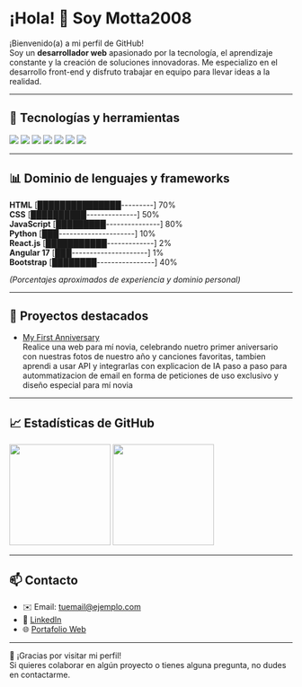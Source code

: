 # ¡Hola! 👋 Soy Motta2008

¡Bienvenido(a) a mi perfil de GitHub!  
Soy un **desarrollador web** apasionado por la tecnología, el aprendizaje constante y la creación de soluciones innovadoras. Me especializo en el desarrollo front-end y disfruto trabajar en equipo para llevar ideas a la realidad.

---

## 🚀 Tecnologías y herramientas

<img src="https://img.shields.io/badge/HTML5-E34F26?style=for-the-badge&logo=html5&logoColor=white"/>
<img src="https://img.shields.io/badge/CSS3-1572B6?style=for-the-badge&logo=css3&logoColor=white"/>
<img src="https://img.shields.io/badge/JavaScript-F7DF1E?style=for-the-badge&logo=javascript&logoColor=black"/>
<img src="https://img.shields.io/badge/Python-3776AB?style=for-the-badge&logo=python&logoColor=white"/>
<img src="https://img.shields.io/badge/React-20232A?style=for-the-badge&logo=react&logoColor=61DAFB"/>
<img src="https://img.shields.io/badge/Angular-17?style=for-the-badge&logo=angular&logoColor=white&color=dd0031"/>
<img src="https://img.shields.io/badge/Bootstrap-563D7C?style=for-the-badge&logo=bootstrap&logoColor=white"/>

---

## 📊 Dominio de lenguajes y frameworks

**HTML**       [███████████████---------] 70%  
**CSS**        [██████████--------------] 50%  
**JavaScript** [█████████---------------] 80%  
**Python**     [███---------------------] 10%  
**React.js**   [███████████-------------] 2%  
**Angular 17** [███---------------------] 1%  
**Bootstrap**  [████████----------------] 40%  

*(Porcentajes aproximados de experiencia y dominio personal)*

---

## 🌟 Proyectos destacados

- [My First Anniversary](#)  
Realice una web para mí novia, celebrando nuetro primer aniversario con nuestras fotos de nuestro año y canciones favoritas, tambien aprendi a usar API y integrarlas con explicacion de IA paso a paso para autommatizacion de email en forma de peticiones de uso exclusivo y diseño especial para mí novia

---

## 📈 Estadísticas de GitHub

<p>
  <img height="180em" src="https://github-readme-stats.vercel.app/api?username=Motta2008&show_icons=true&theme=dracula&count_private=true"/>
  <img height="180em" src="https://github-readme-stats.vercel.app/api/top-langs/?username=Motta2008&layout=compact&langs_count=7&theme=dracula"/>
</p>

---

## 📫 Contacto

- ✉️ Email: tuemail@ejemplo.com
- 💼 [LinkedIn](https://www.linkedin.com/in/tu-perfil/)
- 🌐 [Portafolio Web](https://tupagina.com)

---

🙌 ¡Gracias por visitar mi perfil!  
Si quieres colaborar en algún proyecto o tienes alguna pregunta, no dudes en contactarme.

